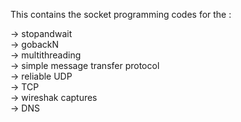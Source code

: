 This contains the socket programming codes for the :</p>
<p>
-> stopandwait
<br>
-> gobackN
 <br>
-> multithreading
 <br>
-> simple message transfer protocol
 <br>
-> reliable UDP
<br>
-> TCP
 <br>
-> wireshak captures
 <br>
-> DNS
  </br>
</p>
